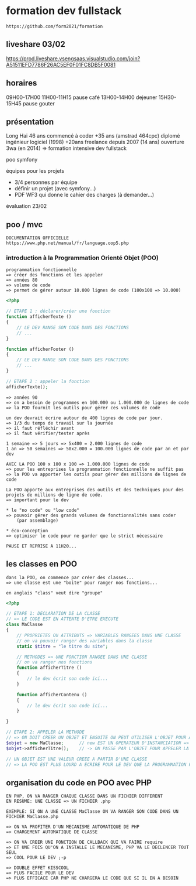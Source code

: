 # formation dev fullstack

    https://github.com/form2021/formation

## liveshare 03/02

https://prod.liveshare.vsengsaas.visualstudio.com/join?A51511EFD7786F26AC5EF0F01FC8DB5F0081

## horaires

09H00-17H00
11H00-11H15         pause café
13H00-14H00         dejeuner
15H30-15H45         pause gouter

## présentation

Long Hai
46 ans
commencé à coder +35 ans (amstrad 464cpc)
diplomé ingénieur logiciel (1998) +20ans
freelance depuis 2007 (14 ans)
ouverture 3wa (en 2014)
=> formation intensive dev fullstack

poo 
symfony

équipes pour les projets
* 3/4 personnes par équipe
* définir un projet (avec symfony...)
* PDF WF3 qui donne le cahier des charges (à demander...)

évaluation 23/02

## poo / mvc

    DOCUMENTATION OFFICIELLE
    https://www.php.net/manual/fr/language.oop5.php


### introduction à la Programmation Orienté Objet (POO)

    programmation fonctionnelle
    => créer des fonctions et les appeler
    => années 80
    => volume de code 
    => permet de gérer autour 10.000 lignes de code (100x100 => 10.000)


```php
<?php

// ETAPE 1 : déclarer/créer une fonction
function afficherTexte ()
{
    // LE DEV RANGE SON CODE DANS DES FONCTIONS
    // ...
}

function afficherFooter ()
{
    // LE DEV RANGE SON CODE DANS DES FONCTIONS
    // ...
}

// ETAPE 2 : appeler la fonction
afficherTexte();

```

    => années 90
    => on a besoin de programmes en 100.000 ou 1.000.000 de lignes de code
    => la POO fournit les outils pour gérer ces volumes de code

    un dev devrait écrire autour de 400 lignes de code par jour.
    => 1/3 du temps de travail sur la journée
    => il faut réfléchir avant
    => il faut vérifier/tester après

    1 semaine => 5 jours => 5x400 = 2.000 lignes de code
    1 an => 50 semaines => 50x2.000 = 100.000 lignes de code par an et par dev

    AVEC LA POO 100 x 100 x 100 => 1.000.000 lignes de code
    => pour les entreprises la programmation fonctionnelle ne suffit pas
    => la POO va apporter les outils pour gérer des millions de lignes de code

    La POO apporte aux entreprises des outils et des techniques pour des projets de millions de ligne de code.
    => important pour le dev

    * le "no code" ou "low code"
    => pouvoir gérer des grands volumes de fonctionnalités sans coder
        (par assemblage)

    * éco-conception
    => optimiser le code pour ne garder que le strict nécessaire

    PAUSE ET REPRISE A 11H20...


## les classes en POO

    dans la POO, on commence par créer des classes...
    => une classe est une "boite" pour ranger nos fonctions...

    en anglais "class" veut dire "groupe"

```php
<?php

// ETAPE 1: DECLARATION DE LA CLASSE
// => LE CODE EST EN ATTENTE D'ETRE EXECUTE
class MaClasse
{
    // PROPRIETES OU ATTRIBUTS => VARIABLES RANGEES DANS UNE CLASSE
    // on va pouvoir ranger des variables dans la classe
    static $titre = "le titre du site";

    // METHODES => UNE FONCTION RANGEE DANS UNE CLASSE
    // on va ranger nos fonctions
    function afficherTitre ()
    {
        // le dev écrit son code ici...
    }    

    function afficherContenu ()
    {
        // le dev écrit son code ici...
    }

}

// ETAPE 2: APPELER LA METHODE
// => ON DOIT CREER UN OBJET ET ENSUITE ON PEUT UTILISER L'OBJET POUR APPELER LA METHODE
$objet = new MaClasse;      // new EST UN OPERATEUR D'INSTANCIATION => new CREE UN OBJET A PARTIR DE LA CLASSE
$objet->afficherTitre();    // -> ON PASSE PAR L'OBJET POUR APPELER LA METHODE

// UN OBJET EST UNE VALEUR CREEE A PARTIR D'UNE CLASSE
// => LA POO EST PLUS LOURD A ECRIRE POUR LE DEV QUE LA PROGRAMMATION FONCTIONNELLE

```

## organisation du code en POO avec PHP

    EN PHP, ON VA RANGER CHAQUE CLASSE DANS UN FICHIER DIFFERENT
    EN RESUME: UNE CLASSE => UN FICHIER .php

    EXEMPLE: SI ON A UNE CLASSE MaClasse ON VA RANGER SON CODE DANS UN FICHIER MaClasse.php

    => ON VA PROFITER D'UN MECANISME AUTOMATIQUE DE PHP 
    => CHARGEMENT AUTOMATIQUE DE CLASSE

    => ON VA CREER UNE FONCTION DE CALLBACK QUI VA FAIRE require
    => ET UNE FOIS QU'ON A INSTALLE LE MECANISME, PHP VA LE DECLENCER TOUT SEUL
    => COOL POUR LE DEV ;-p

    => DOUBLE EFFET KISSCOOL
    => PLUS FACILE POUR LE DEV
    => PLUS EFFICACE CAR PHP NE CHARGERA LE CODE QUE SI IL EN A BESOIN

    


























